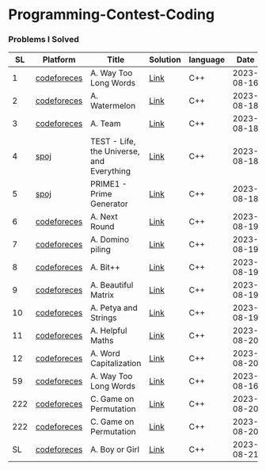 # Programming-Contest-Coding

### Problems I Solved
SL | Platform | Title | Solution | language | Date |
|---|---|---|---|---|---|
| 1 | [codeforeces](https://codeforces.com/contest/71/problem/A) | A. Way Too Long Words | [Link](https://github.com/Hasib98/Programming-Contest-Coding/blob/main/A.%20Way%20Too%20Long%20Words.cpp) | C++ | 2023-08-16 |
| 2 | [codeforeces](https://codeforces.com/problemset/problem/4/A) | A. Watermelon | [Link](https://github.com/Hasib98/Programming-Contest-Coding/blob/main/A.%20Watermelon.cpp) | C++ | 2023-08-18 |
| 3 | [codeforeces](https://codeforces.com/problemset/problem/231/A) | A. Team | [Link](https://github.com/Hasib98/Programming-Contest-Coding/blob/main/A.%20Team.cpp) | C++ | 2023-08-18 |
| 4 | [spoj](https://www.spoj.com/problems/TEST/) | TEST - Life, the Universe, and Everything | [Link](https://github.com/Hasib98/Programming-Contest-Coding/blob/main/TEST%20-%20Life,%20the%20Universe,%20and%20Everything.cpp) | C++ | 2023-08-18 |
| 5 | [spoj](https://www.spoj.com/problems/PRIME1/) | PRIME1 - Prime Generator | [Link](https://github.com/Hasib98/Programming-Contest-Coding/blob/main/PRIME1%20-%20Prime%20Generator.cpp) | C++ | 2023-08-18 |
| 6 | [codeforeces](https://codeforces.com/problemset/problem/158/A) | A. Next Round | [Link](https://github.com/Hasib98/Programming-Contest-Coding/blob/main/A.%20Next%20Round.cpp) | C++ | 2023-08-19 |
| 7 | [codeforeces](https://codeforces.com/problemset/problem/50/A) | A. Domino piling | [Link](https://github.com/Hasib98/Programming-Contest-Coding/blob/main/A.%20Domino%20piling.cpp) | C++ | 2023-08-19 |
| 8 | [codeforeces](https://codeforces.com/problemset/problem/282/A) | A. Bit++ | [Link](https://github.com/Hasib98/Programming-Contest-Coding/blob/main/A.%20Bit++.cpp) | C++ | 2023-08-19 |
| 9 | [codeforeces](https://codeforces.com/problemset/problem/263/A) | A. Beautiful Matrix | [Link](https://github.com/Hasib98/Programming-Contest-Coding/blob/main/A.%20Beautiful%20Matrix.cpp) | C++ | 2023-08-19 |
| 10 | [codeforeces](https://codeforces.com/problemset/problem/112/A) | A. Petya and Strings | [Link](https://github.com/Hasib98/Programming-Contest-Coding/blob/main/A.%20Petya%20and%20Strings.cpp) | C++ | 2023-08-19 |
| 11 | [codeforeces](https://codeforces.com/problemset/problem/339/A) | A. Helpful Maths | [Link](https://github.com/Hasib98/Programming-Contest-Coding/blob/main/A.%20Helpful%20Maths.cpp) | C++ | 2023-08-20 |
| 12 | [codeforeces](https://codeforces.com/problemset/problem/281/A) | A. Word Capitalization | [Link](https://github.com/Hasib98/Programming-Contest-Coding/blob/main/A.%20Word%20Capitalization.cpp) | C++ | 2023-08-20 |
| 59 | [codeforeces](https://codeforces.com/contest/71/problem/A) | A. Way Too Long Words | [Link](https://github.com/Hasib98/Programming-Contest-Coding/blob/main/A.%20Way%20Too%20Long%20Words.cpp) | C++ | 2023-08-16 |
| 222 | [codeforeces](https://codeforces.com/problemset/problem/1860/C) | C. Game on Permutation | [Link](https://github.com/Hasib98/Programming-Contest-Coding/blob/main/C.%20Game%20on%20Permutation.cpp) | C++ | 2023-08-20 |
| 222 | [codeforeces](https://codeforces.com/problemset/problem/1860/C) | C. Game on Permutation | [Link](https://github.com/Hasib98/Programming-Contest-Coding/blob/main/C.%20Game%20on%20Permutation.cpp) | C++ | 2023-08-20 |
| SL | [codeforeces](https://codeforces.com/problemset/problem/236/A) | A. Boy or Girl | [Link](https://github.com/Hasib98/Programming-Contest-Coding/blob/main/A.%20Boy%20or%20Girl.cpp) | C++ | 2023-08-21 |
